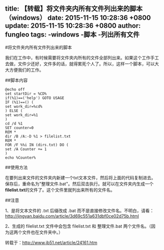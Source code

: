 title: 【转载】将文件夹内所有文件列出来的脚本（windows）
date: 2015-11-15 10:28:36 +0800
update: 2015-11-15 10:28:36 +0800
author: fungleo
tags:
    -windows
    -脚本
    -列出所有文件
---

#将文件夹内所有文件列出来的脚本

我们在工作中，有时候需要将文件夹内所有的文件全部列出来。如果这个工作手工去做，文件少还好，文件多的话，就得累死个人了。所以，这样一个脚本，可以大大方便我们的工作。

##脚本内容

```
@echo off 
set startDir = %CD% 
if(%1)==('help') GOTO USAGE 
IF (%1)==() ( 
set work_dir=%cd% 
) ELSE ( 
set work_dir=%1 
) 
cd /d %1 
SET counter=0 
REM * 
dir /B /A:-D %1 > filelist.txt 
REM * 
FOR /F %%i IN (dirs.txt) DO ( 
set /A Counter += 1 
) 
echo %Counter% 
```

##使用方法

在要列出来文件的文件夹内新建一个txt文本文件，然后将上面的代码复制进去。保存后，重命名为"整理文件.bat"。然后双击执行。就可以在文件夹内生成一个**filelist.txt**的文件了。这个文件里就列出来所有的文件名。

##注意

1、是将文本文件的 .txt 后缀改成 .bat 而不是直接修改文件名。不明白，请看：http://jingyan.baidu.com/article/3d69c551a631dbf0ce02d75b.html

2、生成的 filelist.txt 文件中会包含 filelist.txt 和 整理文件.bat 两个文件名。（因为这两个文件也在文件夹中。）

转载于：http://www.jb51.net/article/24161.htm